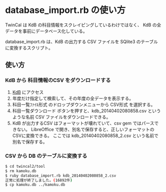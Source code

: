 # database_import.rb の使い方

TwinCal は KdB の科目情報をスクレイピングしているわけではなく、
KdB の全データを事前にデータベース化している。

database_import.rb は、KdB の出力する CSV ファイルを SQlite3 のテーブルに変換するスクリプト。

## 使い方

### KdB から 科目情報のCSV をダウンロードする

1. [KdB](https://kdb.tsukuba.ac.jp/) にアクセス
2. 年度だけ指定して検索して、その年度の全データを表示する。
3. 科目一覧ﾌｧｲﾙ形式 のドロップダウンメニューから CSV形式 を選択する。
4. 科目一覧ダウンロード ボタンを押すと、kdb_20140402080858.csv というような名前 CSV ファイルをダウンロードできる。
5. KdB が出力するCSV はフォーマットが壊れていて、csv gem ではパースできない。
   LibreOffice で開き、別名で保存すると、正しいフォーマットのCSVに変換できる。
   ここでは kdb_20140402080858_2.csv という名前で別名で保存する。

### CSV から DB のテーブルに変換する

```sh
$ cd twincal2/tool
$ rm kamoku.db
$ ruby database_import.rb kdb_20140402080858_2.csv
正常に処理が終了しました。(16892件)
$ cp kamoku.db ../kamoku.db
```
